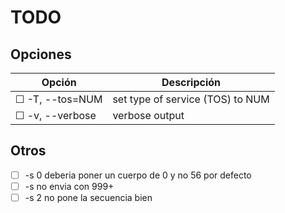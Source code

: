 # TODO

## Opciones
| Opción | Descripción |
|--------|-------------|
| ☐ -T, --tos=NUM | set type of service (TOS) to NUM |
| ☐ -v, --verbose | verbose output |

## Otros

- ☐ -s 0 deberia poner un cuerpo de 0 y no 56 por defecto
- ☐ -s no envia con 999+
- ☐ -s 2 no pone la secuencia bien